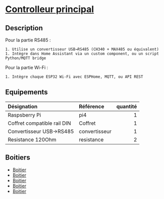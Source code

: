 # [Controlleur principal](readme.md)

## Description

Pour la partie RS485 :

    1. Utilise un convertisseur USB→RS485 (CH340 + MAX485 ou équivalent)
    1. Intègre dans Home Assistant via un custom component, ou un script Python/MQTT bridge

Pour la partie Wi-Fi :

    1. Intègre chaque ESP32 Wi-Fi avec ESPHome, MQTT, ou API REST

## Equipements

| Désignation | Référence | quantité |
| :-- | :-- | --: |
| Raspsberry Pi | pi4 | 1 |
| Coffret compatible rail DIN | Coffret | 1 |
| Convertisseur USB->RS485 | convertisseur | 1 |
| Resistance 120Ohm  | resistance | 2 |

## Boitiers

* [Boitier](https://www.amazon.fr/R%C3%A9cipient-Plastique-Embedded-Raspberry-Fixation/dp/B095K3FJKS/ref=sr_1_6?dib=eyJ2IjoiMSJ9.xi78LPqTc36On_owLOUDgtfRILU_WMsoz1WYRgEfMj5blP5OSwIs0_zyLvHqmxKjylLdJHETyCwePwAF8f33YkhEIsUHO_79m0IM-hz7LaxITTb0J0c5Mc9l_RGQXnY2bQUOa4iKMataIBROk_P8RFt8Mt4z_eoMLUaJUlEMshZkCnq_mSxYf2OwHh6WUPIvnIIX8EX-vDly1IqrGmTLNth-_YHlTq9_Kk13Pv1dgW5TMIAVmGfFOxlkZfZ8glZwEsiVIqhhbxRFgSBfU0pChd0ZLuT3HaJQzLe7i1h22TQ.wnybZRrg9ROnQtqgwXihft80CnQbGguP_7EEK8Zx13E&dib_tag=se&keywords=ITALTRONIC&qid=1743919763&sr=8-6)
* [Boitier](https://www.amazon.fr/R%C3%A9cipient-Plastique-Embedded-Raspberry-Fixation/dp/B095K2L92T/ref=sr_1_7?dib=eyJ2IjoiMSJ9.xi78LPqTc36On_owLOUDgtfRILU_WMsoz1WYRgEfMj5blP5OSwIs0_zyLvHqmxKjylLdJHETyCwePwAF8f33YkhEIsUHO_79m0IM-hz7LaxITTb0J0c5Mc9l_RGQXnY2bQUOa4iKMataIBROk_P8RFt8Mt4z_eoMLUaJUlEMshZkCnq_mSxYf2OwHh6WUPIvnIIX8EX-vDly1IqrGmTLNth-_YHlTq9_Kk13Pv1dgW5TMIAVmGfFOxlkZfZ8glZwEsiVIqhhbxRFgSBfU0pChd0ZLuT3HaJQzLe7i1h22TQ.wnybZRrg9ROnQtqgwXihft80CnQbGguP_7EEK8Zx13E&dib_tag=se&keywords=ITALTRONIC&qid=1743919763&sr=8-7)
* [Boitier](https://www.amazon.fr/R%C3%A9cipient-Plastique-Embedded-Raspberry-Fixation/dp/B07W4L4V38/ref=sr_1_8?dib=eyJ2IjoiMSJ9.xi78LPqTc36On_owLOUDgtfRILU_WMsoz1WYRgEfMj5blP5OSwIs0_zyLvHqmxKjylLdJHETyCwePwAF8f33YkhEIsUHO_79m0IM-hz7LaxITTb0J0c5Mc9l_RGQXnY2bQUOa4iKMataIBROk_P8RFt8Mt4z_eoMLUaJUlEMshZkCnq_mSxYf2OwHh6WUPIvnIIX8EX-vDly1IqrGmTLNth-_YHlTq9_Kk13Pv1dgW5TMIAVmGfFOxlkZfZ8glZwEsiVIqhhbxRFgSBfU0pChd0ZLuT3HaJQzLe7i1h22TQ.wnybZRrg9ROnQtqgwXihft80CnQbGguP_7EEK8Zx13E&dib_tag=se&keywords=ITALTRONIC&qid=1743919763&sr=8-8)
* [Boitier](https://www.amazon.fr/Italtronic-33-0614000-RP4-COMPACT-RASPBERRY-MODEL/dp/B095K524PR/ref=sr_1_14?dib=eyJ2IjoiMSJ9.xi78LPqTc36On_owLOUDgtfRILU_WMsoz1WYRgEfMj5blP5OSwIs0_zyLvHqmxKjylLdJHETyCwePwAF8f33YkhEIsUHO_79m0IM-hz7LaxITTb0J0c5Mc9l_RGQXnY2bQUOa4iKMataIBROk_P8RFt8Mt4z_eoMLUaJUlEMshZkCnq_mSxYf2OwHh6WUPIvnIIX8EX-vDly1IqrGmTLNth-_YHlTq9_Kk13Pv1dgW5TMIAVmGfFOxlkZfZ8glZwEsiVIqhhbxRFgSBfU0pChd0ZLuT3HaJQzLe7i1h22TQ.wnybZRrg9ROnQtqgwXihft80CnQbGguP_7EEK8Zx13E&dib_tag=se&keywords=ITALTRONIC&qid=1743919763&sr=8-14)
* [Boitier](https://www.amazon.fr/35-0612000-BL-Bo%C3%AEtier-pour-rail-90mm/dp/B0CJSP33LP/ref=sr_1_252?dib=eyJ2IjoiMSJ9.f4ijeubyiMIxqtzAqpy3XwGM7N-SYgrXx8uZODzPuzKS3pL-Rplj8kgFf8kAmMCz9bAthlW9fQ_mO6rLxHGXHhw0l_DeEIK5MvzdOelrYTZh_IirGMcaaxJt_32rfgoF6XQ2g2o93moJOiqKgy3EnOTNLh0svvleBJ7hzs59iX42RtQ8oy7jHreQsx-k6AFcOW6bwn_1U5PNdHFIh4hegj-bpXN6SNOmcDGgCSDTil2XYU-b4uiTyl85h3CpnYuNf7qPH8tnEjuqxRmViJTuIbgnJfyEyR2SS56bfeqUwm0.g-uP_Lh1ECNhZ4cFpERlThf1udwflcP08o4bLZxAmew&dib_tag=se&keywords=ITALTRONIC&qid=1743921705&sr=8-252&xpid=2Snw12TGMssng)